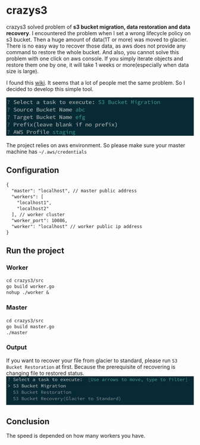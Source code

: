 # crazys3

crazys3 solved problem of **s3 bucket migration, data restoration and data recovery**. I encountered the problem when I set a wrong lifecycle policy on s3 bucket. Then a huge amount of data(1T or more) was moved to glacier. There is no easy way to recover those data, as aws does not provide any command to restore the whole bucket. And also, you cannot solve this problem with one click on aws console. If you simply iterate objects and restore them one by one, it will take 1 weeks or more(especially when data size is large).


I found this [wiki](https://www.linuxschoolonline.com/how-i-could-restore-1-million-files-from-glacier-to-standard-s3/). It seems that a lot of people met the same problem. So I decided to develop this simple tool.


![](./img/1.png)

The project relies on aws environment. So please make sure your master machine has `~/.aws/credentials`

## Configuration

```
{
  "master": "localhost", // master public address
  "workers": [
    "localhost1",
    "localhost2"
  ], // worker cluster
  "worker_port": 10086,
  "worker": "localhost" // worker public ip address
}
```
 
## Run the project

### Worker

```
cd crazys3/src
go build worker.go
nohup ./worker &
```

### Master

```
cd crazys3/src
go build master.go
./master 
```

### Output
If you want to recover your file from glacier to standard, please run `S3 Bucket Restoration` at first. Because the prerequisite of recovering is changing file to restored status.
![](./img/2.png)

## Conclusion
The speed is depended on how many workers you have. 
